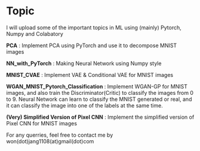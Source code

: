 # Topic
I will upload some of the important topics in ML using (mainly) Pytorch, Numpy and Colabatory

**PCA** :  Implement PCA using PyTorch and use it to decompose MNIST images <br/>

**NN_with_PyTorch** : Making Neural Network using Numpy style<br/>

**MNIST_CVAE** : Implement VAE & Conditional VAE for MNIST images<br/>

**WGAN_MNIST_Pytorch_Classification** : Implement WGAN-GP for MNIST images, and also train the Discriminator(Critic) to classify the images from 0 to 9. Neural Network can learn to classify the MNIST generated or real, and it can classify the image into one of the labels at the same time.

**(Very) Simplified Version of Pixel CNN** : Implement the simplified version of Pixel CNN for MNIST images

For any querries, feel free to contact me by won(dot)jang1108(at)gmail(dot)com
